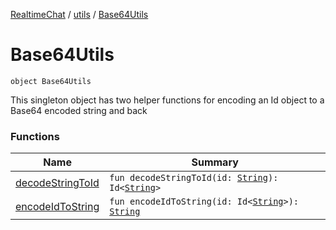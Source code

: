 [RealtimeChat](../../index.md) / [utils](../index.md) / [Base64Utils](./index.md)

# Base64Utils

`object Base64Utils`

This singleton object has two helper functions for encoding an Id object to a Base64 encoded string and back

### Functions

| Name | Summary |
|---|---|
| [decodeStringToId](decode-string-to-id.md) | `fun decodeStringToId(id: `[`String`](https://kotlinlang.org/api/latest/jvm/stdlib/kotlin/-string/index.html)`): Id<`[`String`](https://kotlinlang.org/api/latest/jvm/stdlib/kotlin/-string/index.html)`>` |
| [encodeIdToString](encode-id-to-string.md) | `fun encodeIdToString(id: Id<`[`String`](https://kotlinlang.org/api/latest/jvm/stdlib/kotlin/-string/index.html)`>): `[`String`](https://kotlinlang.org/api/latest/jvm/stdlib/kotlin/-string/index.html) |
